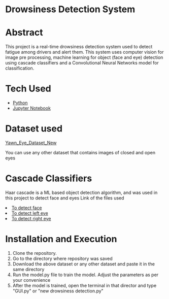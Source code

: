 # Drowsiness Detection System


# Abstract

<p>
  This project is a real-time drowsiness detection system used to detect fatigue among drivers and alert them. This system uses computer vision for image pre processing, machine learning for object (face and eye) detection using cascade classifiers and a Convolutional Neural Networks model for classification. 
</p>

# Tech Used 
<ul>
    <li><a href="https://www.python.org/">Python</a></li>
    <li><a href="https://jupyter.org/">Jupyter Notebook</a></li>  
</ul>

# Dataset used
<p> <a href="https://www.kaggle.com/datasets/serenaraju/yawn-eye-dataset-new">Yawn_Eye_Dataset_New </a> </p>
<p> You can use any other dataset that contains images of closed and open eyes </p>

# Cascade Classifiers
<p> Haar cascade is a ML based object detection algorithm, and was used in this project to detect face and eyes 
Link of the files used
<li><a href="https://github.com/opencv/opencv/blob/master/data/haarcascades/haarcascade_frontalface_alt.xml">To detect face</a></li>
<li><a href="https://github.com/opencv/opencv/blob/master/data/haarcascades/haarcascade_lefteye_2splits.xml">To detect left eye</a></li>
<li><a href="https://github.com/opencv/opencv/blob/master/data/haarcascades/haarcascade_righteye_2splits.xml">To detect right eye</a></li>
</p>

# Installation and Execution
<ol>
    <li>Clone the repository. </li>
    <li>Go to the directory where repository was saved</a> </li>
    <li>Download the above dataset or any other dataset and paste it in the same directory</li>
    <li>Run the model.py file to train the model. Adjust the parameters as per your convenience</li>
    <li>After the model is trained, open the terminal in that director and type "GUI.py" or "new drowsiness detection.py"</li>
</ol>

